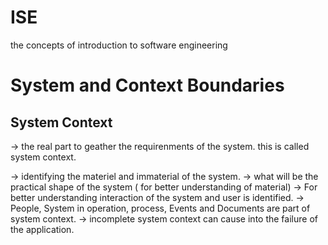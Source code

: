 # ISE
the concepts of introduction to software engineering 


# System and Context Boundaries
## System Context

-> the real part to geather the requirenments of the system. this is called system context.

-> identifying the materiel and immaterial of the system.
-> what will be the practical shape of the system ( for better understanding of material)
-> For better understanding interaction of the system and user is identified.
-> People, System in operation, process, Events and Documents are part of system context.
-> incomplete system context can cause into the failure of the application.
